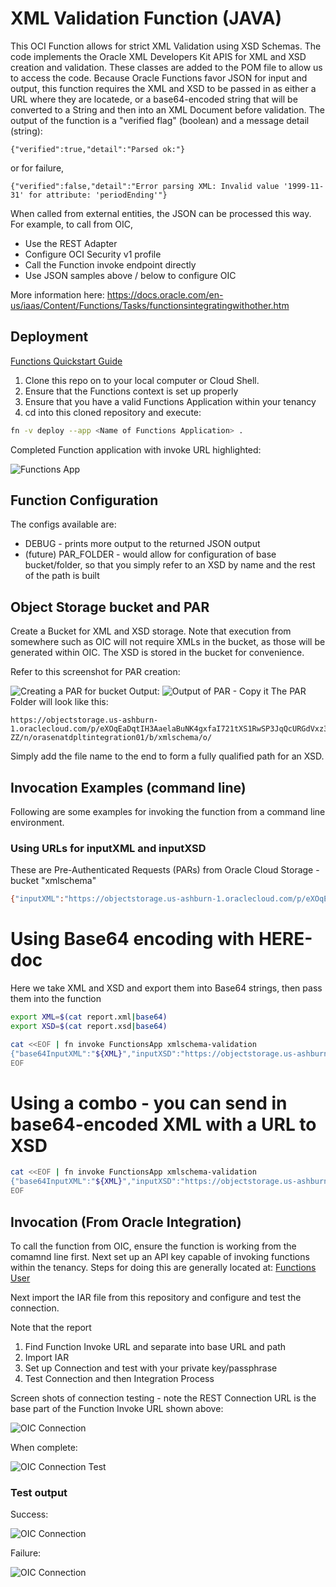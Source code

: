 # XML Validation Function (JAVA)

This OCI Function allows for strict XML Validation using XSD Schemas.  The code implements the Oracle XML Developers Kit APIS for XML and XSD creation and validation.  These classes are added to the POM file to allow us to access the code. Because Oracle Functions favor JSON for input and output, this function requires the XML and XSD to be passed in as either a URL where they are locatede, or a base64-encoded string that will be converted to a String and then into an XML Document before validation.  The output of the function is a "verified flag" (boolean) and a message detail (string):
```
{"verified":true,"detail":"Parsed ok:"}
```
or for failure,
```
{"verified":false,"detail":"Error parsing XML: Invalid value '1999-11-31' for attribute: 'periodEnding'"}
```
When called from external entities, the JSON can be processed this way.  For example, to call from OIC,
- Use the REST Adapter
- Configure OCI Security v1 profile
- Call the Function invoke endpoint directly
- Use JSON samples above / below to configure OIC

More information here:
https://docs.oracle.com/en-us/iaas/Content/Functions/Tasks/functionsintegratingwithother.htm

## Deployment

[Functions Quickstart Guide](https://docs.oracle.com/en-us/iaas/Content/Functions/Tasks/functionsquickstartguidestop.htm)


1) Clone this repo on to your local computer or Cloud Shell.
2) Ensure that the Functions context is set up properly
3) Ensure that you have a valid Functions Application within your tenancy
4) cd into this cloned repository and execute:
```bash
fn -v deploy --app <Name of Functions Application> .
```

Completed Function application with invoke URL highlighted:

![Functions App](images/Functions_Invoke.png)

## Function Configuration

The configs available are:
- DEBUG - prints more output to the returned JSON output
- (future) PAR_FOLDER - would allow for configuration of base bucket/folder, so that you simply refer to an XSD by name and the rest of the path is built

## Object Storage bucket and PAR

Create a Bucket for XML and XSD storage.   Note that execution from somewhere such as OIC will not require XMLs in the bucket, as those will be generated within OIC.  The XSD is stored in the bucket for convenience.

Refer to this screenshot for PAR creation:

![Creating a PAR for bucket](images/PAR_Creation.png)
Output:
![Output of PAR - Copy it](images/PAR_output.png)
The PAR Folder will look like this:
```
https://objectstorage.us-ashburn-1.oraclecloud.com/p/eXOqEaDqtIH3AaelaBuNK4gxfaI721tXS1RwSP3JqQcURGdVxz3qpYAojJsfg-ZZ/n/orasenatdpltintegration01/b/xmlschema/o/
```
Simply add the file name to the end to form a fully qualified path for an XSD. 

## Invocation Examples (command line)

Following are some examples for invoking the function from a command line environment.

### Using URLs for inputXML and inputXSD

These are Pre-Authenticated Requests (PARs) from Oracle Cloud Storage - bucket "xmlschema"

```bash
{"inputXML":"https://objectstorage.us-ashburn-1.oraclecloud.com/p/eXOqEaDqtIH3AaelaBuNK4gxfaI721tXS1RwSP3JqQcURGdVxz3qpYAojJsfg-ZZ/n/orasenatdpltintegration01/b/xmlschema/o/report_e.xml","inputXSD":"https://objectstorage.us-ashburn-1.oraclecloud.com/p/eXOqEaDqtIH3AaelaBuNK4gxfaI721tXS1RwSP3JqQcURGdVxz3qpYAojJsfg-ZZ/n/orasenatdpltintegration01/b/xmlschema/o/report.xsd"}
```
# Using Base64 encoding with HERE-doc
Here we take XML and XSD and export them into Base64 strings, then pass them into the function

```bash
export XML=$(cat report.xml|base64)
export XSD=$(cat report.xsd|base64)

cat <<EOF | fn invoke FunctionsApp xmlschema-validation
{"base64InputXML":"${XML}","inputXSD":"https://objectstorage.us-ashburn-1.oraclecloud.com/p/eXOqEaDqtIH3AaelaBuNK4gxfaI721tXS1RwSP3JqQcURGdVxz3qpYAojJsfg-ZZ/n/orasenatdpltintegration01/b/xmlschema/o/report.xsd"}
EOF
```
# Using a combo - you can send in base64-encoded XML with a URL to XSD
```bash
cat <<EOF | fn invoke FunctionsApp xmlschema-validation
{"base64InputXML":"${XML}","inputXSD":"https://objectstorage.us-ashburn-1.oraclecloud.com/p/eXOqEaDqtIH3AaelaBuNK4gxfaI721tXS1RwSP3JqQcURGdVxz3qpYAojJsfg-ZZ/n/orasenatdpltintegration01/b/xmlschema/o/report.xsd"}
EOF
```
## Invocation (From Oracle Integration)

To call the function from OIC, ensure the function is working from the comamnd line first.  Next set up an API key capable of invoking functions within the tenancy.  Steps for doing this are generally located at:
[Functions User](https://docs.oracle.com/en-us/iaas/Content/Functions/Tasks/functionsrestrictinguseraccess.htm#Controlling_Access_to_Invoke_Functions)

Next import the IAR file from this repository and configure and test the connection.  

Note that the report 

1) Find Function Invoke URL and separate into base URL and path
2) Import IAR
3) Set up Connection and test with your private key/passphrase
4) Test Connection and then Integration Process

Screen shots of connection testing - note the REST Connection URL is the base part of the Function Invoke URL shown above:

![OIC Connection](images/OIC_Connection.png)

When complete:

![OIC Connection Test](images/OIC_Connection_Test.png)

### Test output

Success:

![OIC Connection](images/OIC_Success.png)

Failure:

![OIC Connection](images/OIC_Failure.png)
